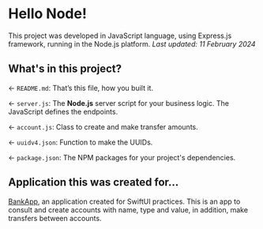 # Hello Node!

This project was developed in JavaScript language, using Express.js framework, running in the Node.js platform.
_Last updated: 11 February 2024_

## What's in this project?

← `README.md`: That’s this file, how you built it.

← `server.js`: The **Node.js** server script for your business logic. The JavaScript defines the endpoints.

← `account.js`: Class to create and make transfer amounts.

← `uuidv4.json`: Function to make the UUIDs.

← `package.json`: The NPM packages for your project's dependencies.

## Application this was created for...

[BankApp](https://github.com/jonatttan/BankApp), an application created for SwiftUI practices. This is an app to consult and create accounts with name, type and value, in addition, make transfers between accounts.
